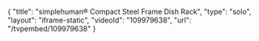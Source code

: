 {
    "title": "simplehuman&reg; Compact Steel Frame Dish Rack",
    "type": "solo",
    "layout": "iframe-static",
    "videoId": "109979638",
    "url": "\/tvpembed\/109979638"
}